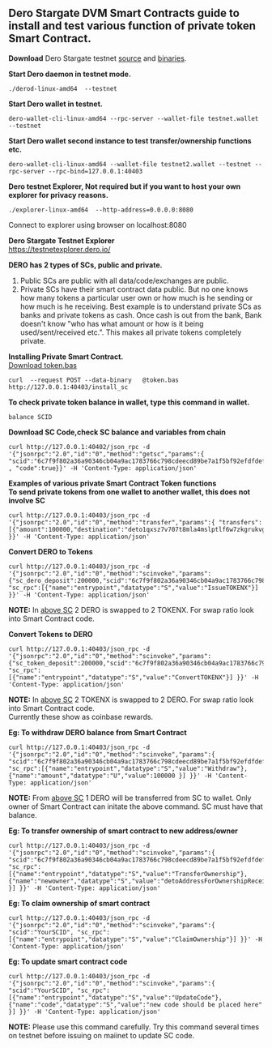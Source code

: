 ## Dero Stargate DVM Smart Contracts guide to install and test various function of private token Smart Contract.



**Download** Dero Stargate testnet [source](https://github.com/deroproject/derohe) and [binaries](https://github.com/deroproject/derohe/releases).

**Start Dero daemon in testnet mode.**
```
./derod-linux-amd64  --testnet
```

**Start Dero wallet in testnet.** 
```
dero-wallet-cli-linux-amd64 --rpc-server --wallet-file testnet.wallet --testnet
```

**Start Dero wallet second instance to test transfer/ownership functions etc.**
```
dero-wallet-cli-linux-amd64 --wallet-file testnet2.wallet --testnet --rpc-server --rpc-bind=127.0.0.1:40403
```

**Dero testnet Explorer, Not required but if you want to host your own explorer for privacy reasons.**
```
./explorer-linux-amd64  --http-address=0.0.0.0:8080                  
```
Connect to explorer using browser on localhost:8080


**Dero Stargate Testnet Explorer**  
[https://testnetexplorer.dero.io/ ](https://testnetexplorer.dero.io/)



**DERO has 2 types of SCs, public and private.**
1. Public SCs are public with all data/code/exchanges are public.
1. Private SCs have their smart contract data public. But no one knows how many tokens a particular user own or how much is he sending or how much is he receiving. Best example is to understand private SCs as banks and private tokens as cash. Once cash is out from the bank, Bank doesn't know "who has what amount or how is it being used/sent/received etc.". This makes all private tokens completely private.

**Installing Private Smart Contract.**  
 [Download token.bas](https://git.dero.io/DeroProject/derosuite_stargate/src/master/cmd/dvm/token.bas)
```
curl  --request POST --data-binary   @token.bas http://127.0.0.1:40403/install_sc
```

**To check private token balance in wallet, type this command in wallet.**
```
balance SCID
```

**Download SC Code,check SC balance and variables from chain**
```
curl http://127.0.0.1:40402/json_rpc -d '{"jsonrpc":"2.0","id":"0","method":"getsc","params":{ "scid":"6c7f9f802a36a90346cb04a9ac1783766c798cdeecd89be7a1f5bf92efdfdef7" , "code":true}}' -H 'Content-Type: application/json'
```


**Examples of various private Smart Contract Token functions**  
**To send private tokens from one wallet to another wallet, this does not involve SC**
```
curl http://127.0.0.1:40403/json_rpc -d '{"jsonrpc":"2.0","id":"0","method":"transfer","params":{ "transfers":[{"amount":100000,"destination":"deto1qxsz7v707t8mla4mslptlf6w7zkgrukvg5wfna0tha48yfjcahwh64qxnus7f","scid":"6c7f9f802a36a90346cb04a9ac1783766c798cdeecd89be7a1f5bf92efdfdef7"}] }}' -H 'Content-Type: application/json'
```  



**Convert DERO to Tokens**
```
curl http://127.0.0.1:40403/json_rpc -d '{"jsonrpc":"2.0","id":"0","method":"scinvoke","params":{"sc_dero_deposit":200000,"scid":"6c7f9f802a36a90346cb04a9ac1783766c798cdeecd89be7a1f5bf92efdfdef7", "sc_rpc":[{"name":"entrypoint","datatype":"S","value":"IssueTOKENX"}] }}' -H 'Content-Type: application/json'
```  
**NOTE:**  In [above SC](https://testnetexplorer.dero.io/tx/6c7f9f802a36a90346cb04a9ac1783766c798cdeecd89be7a1f5bf92efdfdef7) 2 DERO is swapped to 2 TOKENX. For swap ratio look into Smart Contract code.  




**Convert Tokens to DERO**
```
curl http://127.0.0.1:40403/json_rpc -d '{"jsonrpc":"2.0","id":"0","method":"scinvoke","params":{"sc_token_deposit":200000,"scid":"6c7f9f802a36a90346cb04a9ac1783766c798cdeecd89be7a1f5bf92efdfdef7", "sc_rpc":[{"name":"entrypoint","datatype":"S","value":"ConvertTOKENX"}] }}' -H 'Content-Type: application/json'
```  
**NOTE:**  In [above SC](https://testnetexplorer.dero.io/tx/6c7f9f802a36a90346cb04a9ac1783766c798cdeecd89be7a1f5bf92efdfdef7) 2 TOKENX is swapped to 2 DERO. For swap ratio look into Smart Contract code.   
Currently these show as coinbase rewards.  




**Eg: To withdraw DERO balance from Smart Contract**
```
curl http://127.0.0.1:40403/json_rpc -d '{"jsonrpc":"2.0","id":"0","method":"scinvoke","params":{ "scid":"6c7f9f802a36a90346cb04a9ac1783766c798cdeecd89be7a1f5bf92efdfdef7", "sc_rpc":[{"name":"entrypoint","datatype":"S","value":"Withdraw"}, {"name":"amount","datatype":"U","value":100000 }] }}' -H 'Content-Type: application/json'
```  
**NOTE:**  From [above SC](https://testnetexplorer.dero.io/tx/6c7f9f802a36a90346cb04a9ac1783766c798cdeecd89be7a1f5bf92efdfdef7) 1 DERO will be transferred from SC to wallet. Only owner of Smart Contract can initate the above command. SC must have that balance.  





**Eg: To transfer ownership of smart contract to new address/owner**
```
curl http://127.0.0.1:40403/json_rpc -d '{"jsonrpc":"2.0","id":"0","method":"scinvoke","params":{ "scid":"6c7f9f802a36a90346cb04a9ac1783766c798cdeecd89be7a1f5bf92efdfdef7", "sc_rpc":[{"name":"entrypoint","datatype":"S","value":"TransferOwnership"}, {"name":"newowner","datatype":"S","value":"detoAddressForOwnershipReceiver" }] }}' -H 'Content-Type: application/json'
```  




**Eg: To claim ownership of smart contract**
```
curl http://127.0.0.1:40403/json_rpc -d '{"jsonrpc":"2.0","id":"0","method":"scinvoke","params":{ "scid":"YourSCID", "sc_rpc":[{"name":"entrypoint","datatype":"S","value":"ClaimOwnership"}] }}' -H 'Content-Type: application/json'
```    





**Eg: To update smart contract code**
```
curl http://127.0.0.1:40403/json_rpc -d '{"jsonrpc":"2.0","id":"0","method":"scinvoke","params":{ "scid":"YourSCID", "sc_rpc":[{"name":"entrypoint","datatype":"S","value":"UpdateCode"}, {"name":"code","datatype":"S","value":"new code should be placed here" }] }}' -H 'Content-Type: application/json'
```   
**NOTE:**  Please use this command carefully. Try this command several times on testnet before issuing on maiinet to update SC code.  

